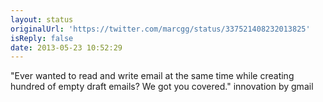 ```yaml
---
layout: status
originalUrl: 'https://twitter.com/marcgg/status/337521408232013825'
isReply: false
date: 2013-05-23 10:52:29
---
```


"Ever wanted to read and write email at the same time while creating hundred of empty draft emails? We got you covered." innovation by gmail
